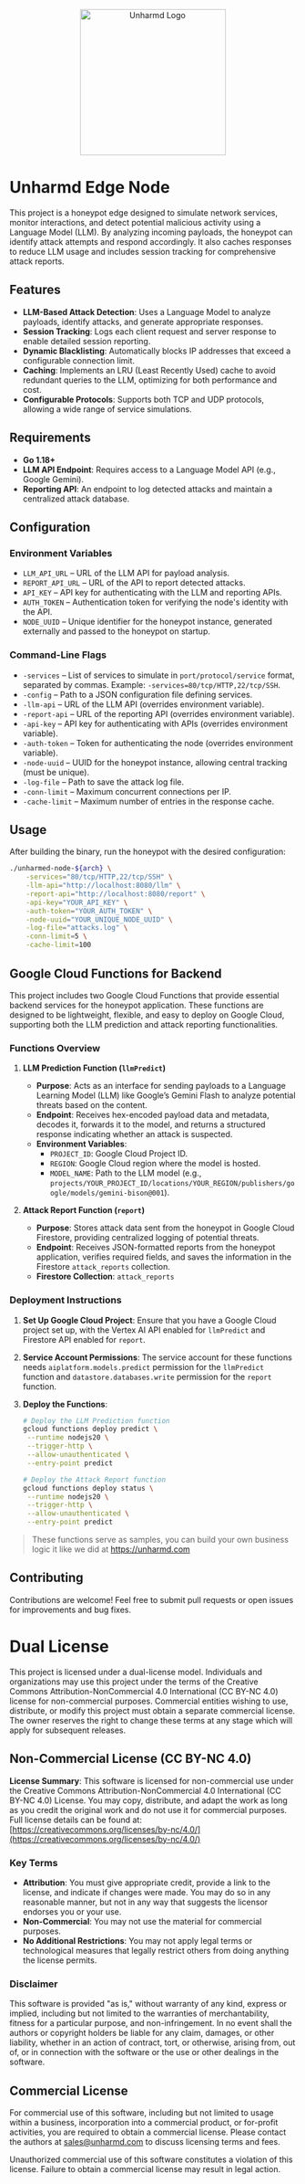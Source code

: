<p align="center">
  <img src="https://cdn.unharmd.com/logo.png" alt="Unharmd Logo" width="256" title="Unharmd Logo">
</p>

# Unharmd Edge Node

This project is a honeypot edge designed to simulate network services, monitor interactions, and detect potential malicious activity using a Language Model (LLM). By analyzing incoming payloads, the honeypot can identify attack attempts and respond accordingly. It also caches responses to reduce LLM usage and includes session tracking for comprehensive attack reports.

## Features

- **LLM-Based Attack Detection**: Uses a Language Model to analyze payloads, identify attacks, and generate appropriate responses.
- **Session Tracking**: Logs each client request and server response to enable detailed session reporting.
- **Dynamic Blacklisting**: Automatically blocks IP addresses that exceed a configurable connection limit.
- **Caching**: Implements an LRU (Least Recently Used) cache to avoid redundant queries to the LLM, optimizing for both performance and cost.
- **Configurable Protocols**: Supports both TCP and UDP protocols, allowing a wide range of service simulations.

## Requirements

- **Go 1.18+**
- **LLM API Endpoint**: Requires access to a Language Model API (e.g., Google Gemini).
- **Reporting API**: An endpoint to log detected attacks and maintain a centralized attack database.

## Configuration

### Environment Variables

- `LLM_API_URL` – URL of the LLM API for payload analysis.
- `REPORT_API_URL` – URL of the API to report detected attacks.
- `API_KEY` – API key for authenticating with the LLM and reporting APIs.
- `AUTH_TOKEN` – Authentication token for verifying the node's identity with the API.
- `NODE_UUID` – Unique identifier for the honeypot instance, generated externally and passed to the honeypot on startup.

### Command-Line Flags

- `-services` – List of services to simulate in `port/protocol/service` format, separated by commas. Example: `-services=80/tcp/HTTP,22/tcp/SSH`.
- `-config` – Path to a JSON configuration file defining services.
- `-llm-api` – URL of the LLM API (overrides environment variable).
- `-report-api` – URL of the reporting API (overrides environment variable).
- `-api-key` – API key for authenticating with APIs (overrides environment variable).
- `-auth-token` – Token for authenticating the node (overrides environment variable).
- `-node-uuid` – UUID for the honeypot instance, allowing central tracking (must be unique).
- `-log-file` – Path to save the attack log file.
- `-conn-limit` – Maximum concurrent connections per IP.
- `-cache-limit` – Maximum number of entries in the response cache.

## Usage

After building the binary, run the honeypot with the desired configuration:

```bash
./unharmed-node-${arch} \
    -services="80/tcp/HTTP,22/tcp/SSH" \
    -llm-api="http://localhost:8080/llm" \
    -report-api="http://localhost:8080/report" \
    -api-key="YOUR_API_KEY" \
    -auth-token="YOUR_AUTH_TOKEN" \
    -node-uuid="YOUR_UNIQUE_NODE_UUID" \
    -log-file="attacks.log" \
    -conn-limit=5 \
    -cache-limit=100
```

## Google Cloud Functions for Backend

This project includes two Google Cloud Functions that provide essential backend services for the honeypot application. These functions are designed to be lightweight, flexible, and easy to deploy on Google Cloud, supporting both the LLM prediction and attack reporting functionalities.

### Functions Overview

1. **LLM Prediction Function (`llmPredict`)**

   - **Purpose**: Acts as an interface for sending payloads to a Language Learning Model (LLM) like Google’s Gemini Flash to analyze potential threats based on the content.
   - **Endpoint**: Receives hex-encoded payload data and metadata, decodes it, forwards it to the model, and returns a structured response indicating whether an attack is suspected.
   - **Environment Variables**:
     - `PROJECT_ID`: Google Cloud Project ID.
     - `REGION`: Google Cloud region where the model is hosted.
     - `MODEL_NAME`: Path to the LLM model (e.g., `projects/YOUR_PROJECT_ID/locations/YOUR_REGION/publishers/google/models/gemini-bison@001`).

2. **Attack Report Function (`report`)**
   - **Purpose**: Stores attack data sent from the honeypot in Google Cloud Firestore, providing centralized logging of potential threats.
   - **Endpoint**: Receives JSON-formatted reports from the honeypot application, verifies required fields, and saves the information in the Firestore `attack_reports` collection.
   - **Firestore Collection**: `attack_reports`

### Deployment Instructions

1. **Set Up Google Cloud Project**: Ensure that you have a Google Cloud project set up, with the Vertex AI API enabled for `llmPredict` and Firestore API enabled for `report`.
2. **Service Account Permissions**: The service account for these functions needs `aiplatform.models.predict` permission for the `llmPredict` function and `datastore.databases.write` permission for the `report` function.
3. **Deploy the Functions**:

   ```bash
   # Deploy the LLM Prediction function
   gcloud functions deploy predict \
    --runtime nodejs20 \
    --trigger-http \
    --allow-unauthenticated \
    --entry-point predict

   # Deploy the Attack Report function
   gcloud functions deploy status \
    --runtime nodejs20 \
    --trigger-http \
    --allow-unauthenticated \
    --entry-point predict
   ```

> These functions serve as samples, you can build your own business logic it like we did at https://unharmd.com

## Contributing

Contributions are welcome! Feel free to submit pull requests or open issues for improvements and bug fixes.

# Dual License

This project is licensed under a dual-license model. Individuals and organizations may use this project under the terms of the Creative Commons Attribution-NonCommercial 4.0 International (CC BY-NC 4.0) license for non-commercial purposes. Commercial entities wishing to use, distribute, or modify this project must obtain a separate commercial license. The owner reserves the right to change these terms at any stage which will apply for subsequent releases.

## Non-Commercial License (CC BY-NC 4.0)

**License Summary**: This software is licensed for non-commercial use under the Creative Commons Attribution-NonCommercial 4.0 International (CC BY-NC 4.0) License. You may copy, distribute, and adapt the work as long as you credit the original work and do not use it for commercial purposes. Full license details can be found at:
[https://creativecommons.org/licenses/by-nc/4.0/](https://creativecommons.org/licenses/by-nc/4.0/)

### Key Terms

- **Attribution**: You must give appropriate credit, provide a link to the license, and indicate if changes were made. You may do so in any reasonable manner, but not in any way that suggests the licensor endorses you or your use.
- **Non-Commercial**: You may not use the material for commercial purposes.
- **No Additional Restrictions**: You may not apply legal terms or technological measures that legally restrict others from doing anything the license permits.

### Disclaimer

This software is provided "as is," without warranty of any kind, express or implied, including but not limited to the warranties of merchantability, fitness for a particular purpose, and non-infringement. In no event shall the authors or copyright holders be liable for any claim, damages, or other liability, whether in an action of contract, tort, or otherwise, arising from, out of, or in connection with the software or the use or other dealings in the software.

## Commercial License

For commercial use of this software, including but not limited to usage within a business, incorporation into a commercial product, or for-profit activities, you are required to obtain a commercial license. Please contact the authors at sales@unharmd.com to discuss licensing terms and fees.

Unauthorized commercial use of this software constitutes a violation of this license. Failure to obtain a commercial license may result in legal action.

